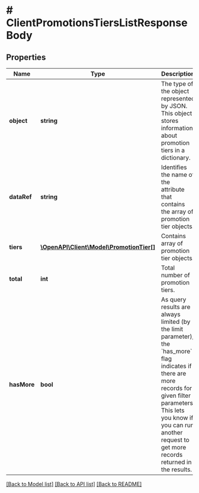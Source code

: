 # # ClientPromotionsTiersListResponseBody

## Properties

Name | Type | Description | Notes
------------ | ------------- | ------------- | -------------
**object** | **string** | The type of the object represented by JSON. This object stores information about promotion tiers in a dictionary. | [optional] [default to 'list']
**dataRef** | **string** | Identifies the name of the attribute that contains the array of promotion tier objects. | [optional] [default to 'tiers']
**tiers** | [**\OpenAPI\Client\Model\PromotionTier[]**](PromotionTier.md) | Contains array of promotion tier objects. | [optional]
**total** | **int** | Total number of promotion tiers. | [optional]
**hasMore** | **bool** | As query results are always limited (by the limit parameter), the &#x60;has_more&#x60; flag indicates if there are more records for given filter parameters. This lets you know if you can run another request to get more records returned in the results. | [optional]

[[Back to Model list]](../../README.md#models) [[Back to API list]](../../README.md#endpoints) [[Back to README]](../../README.md)
